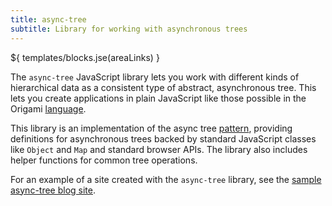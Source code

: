 ```yaml
---
title: async-tree
subtitle: Library for working with asynchronous trees
---
```


${ templates/blocks.jse(areaLinks) }

The `async-tree` JavaScript library lets you work with different kinds of hierarchical data as a consistent type of abstract, asynchronous tree. This lets you create applications in plain JavaScript like those possible in the Origami [language](/language).

This library is an implementation of the async tree [pattern](/pattern/), providing definitions for asynchronous trees backed by standard JavaScript classes like `Object` and `Map` and standard browser APIs. The library also includes helper functions for common tree operations.

For an example of a site created with the `async-tree` library, see the [sample async-tree blog site](https://github.com/WebOrigami/pondlife-async-tree).
